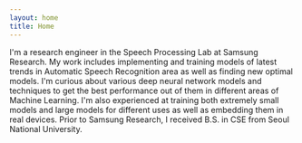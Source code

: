 ```yaml
---
layout: home
title: Home
---
```

I'm a research engineer in the Speech Processing Lab at Samsung Research. 
My work includes implementing and training models of latest trends in Automatic Speech Recognition area as well as finding new optimal models. I'm curious about various deep neural network models and techniques to get the best performance out of them in different areas of Machine Learning. I'm also experienced at training both extremely small models and large models for different uses as well as embedding them in real devices.
Prior to Samsung Research, I received B.S. in CSE from Seoul National University.


